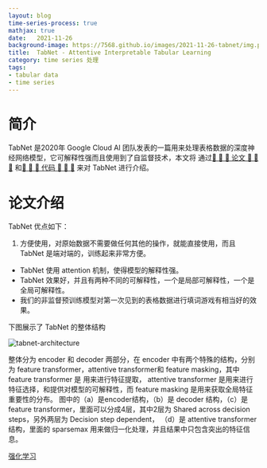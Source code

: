 ```yaml
---
layout: blog
time-series-process: true
mathjax: true
date:   2021-11-26
background-image: https://7568.github.io/images/2021-11-26-tabnet/img.png
title:  TabNet - Attentive Interpretable Tabular Learning
category: time series 处理
tags:
- tabular data
- time series
---
```


[tabnet-architecture]:https://7568.github.io/images/2021-11-26-tabnet/tabnet-architecture.png

# 简介

TabNet 是2020年 Google Cloud AI 团队发表的一篇用来处理表格数据的深度神经网络模型，它可解释性强而且使用到了自监督技术，本文将
通过[💝 💝 💝 论文 💝 💝 💝](https://arxiv.org/pdf/1908.07442.pdf) 和[💝 💝 💝 代码 💝 💝 💝](https://github.com/dreamquark-ai/tabnet) 来对 TabNet 进行介绍。

# 论文介绍

TabNet 优点如下：
1. 方便使用，对原始数据不需要做任何其他的操作，就能直接使用，而且 TabNet 是端对端的，训练起来非常方便。
- TabNet 使用 attention 机制，使得模型的解释性强。
- TabNet 效果好，并且有两种不同的可解释性，一个是局部可解释性，一个是全局可解释性。
- 我们的非监督预训练模型对第一次见到的表格数据进行填词游戏有相当好的效果。

下图展示了 TabNet 的整体结构

![tabnet-architecture]

整体分为 encoder 和 decoder 两部分，在 encoder 中有两个特殊的结构，分别为 feature transformer，attentive transformer和 feature masking，其中 feature transformer 是
用来进行特征提取， attentive transformer 是用来进行特征选择，和提供对模型的可解释性，而 feature masking 是用来获取全局特征重要性的分布。
图中的（a）是encoder结构，（b）是 decoder 结构，（c）是 feature transformer，里面可以分成4层，其中2层为 Shared across decision steps，另外两层为 Decision step dependent，
（d）是 attentive transformer 结构，里面的 sparsemax 用来做归一化处理，并且结果中只包含突出的特征信息。



[强化学习](https://openreview.net/pdf?id=B1gJOoRcYQ)


